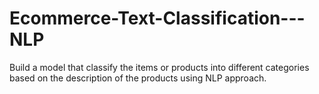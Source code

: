 # Ecommerce-Text-Classification---NLP
Build a model that classify the items or products into different categories based on the description of the products using NLP approach.
